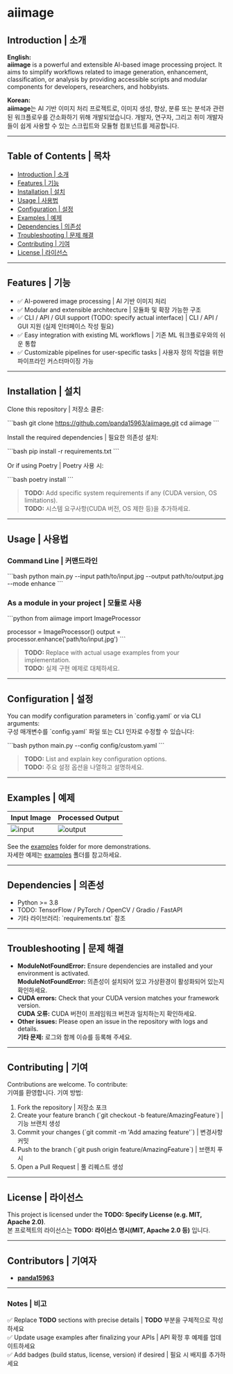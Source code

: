 
# aiimage

## Introduction | 소개

**English:**  
**aiimage** is a powerful and extensible AI-based image processing project. It aims to simplify workflows related to image generation, enhancement, classification, or analysis by providing accessible scripts and modular components for developers, researchers, and hobbyists.

**Korean:**  
**aiimage**는 AI 기반 이미지 처리 프로젝트로, 이미지 생성, 향상, 분류 또는 분석과 관련된 워크플로우를 간소화하기 위해 개발되었습니다. 개발자, 연구자, 그리고 취미 개발자들이 쉽게 사용할 수 있는 스크립트와 모듈형 컴포넌트를 제공합니다.

---

## Table of Contents | 목차

- [Introduction | 소개](#introduction--소개)
- [Features | 기능](#features--기능)
- [Installation | 설치](#installation--설치)
- [Usage | 사용법](#usage--사용법)
- [Configuration | 설정](#configuration--설정)
- [Examples | 예제](#examples--예제)
- [Dependencies | 의존성](#dependencies--의존성)
- [Troubleshooting | 문제 해결](#troubleshooting--문제-해결)
- [Contributing | 기여](#contributing--기여)
- [License | 라이선스](#license--라이선스)

---

## Features | 기능

- ✅ AI-powered image processing | AI 기반 이미지 처리  
- ✅ Modular and extensible architecture | 모듈화 및 확장 가능한 구조  
- ✅ CLI / API / GUI support (TODO: specify actual interface) | CLI / API / GUI 지원 (실제 인터페이스 작성 필요)  
- ✅ Easy integration with existing ML workflows | 기존 ML 워크플로우와의 쉬운 통합  
- ✅ Customizable pipelines for user-specific tasks | 사용자 정의 작업을 위한 파이프라인 커스터마이징 가능

---

## Installation | 설치

Clone this repository | 저장소 클론:

\`\`\`bash
git clone https://github.com/panda15963/aiimage.git
cd aiimage
\`\`\`

Install the required dependencies | 필요한 의존성 설치:

\`\`\`bash
pip install -r requirements.txt
\`\`\`

Or if using Poetry | Poetry 사용 시:

\`\`\`bash
poetry install
\`\`\`

> **TODO:** Add specific system requirements if any (CUDA version, OS limitations).  
> **TODO:** 시스템 요구사항(CUDA 버전, OS 제한 등)을 추가하세요.

---

## Usage | 사용법

### Command Line | 커맨드라인

\`\`\`bash
python main.py --input path/to/input.jpg --output path/to/output.jpg --mode enhance
\`\`\`

### As a module in your project | 모듈로 사용

\`\`\`python
from aiimage import ImageProcessor

processor = ImageProcessor()
output = processor.enhance('path/to/input.jpg')
\`\`\`

> **TODO:** Replace with actual usage examples from your implementation.  
> **TODO:** 실제 구현 예제로 대체하세요.

---

## Configuration | 설정

You can modify configuration parameters in \`config.yaml\` or via CLI arguments:  
구성 매개변수를 \`config.yaml\` 파일 또는 CLI 인자로 수정할 수 있습니다:

\`\`\`bash
python main.py --config config/custom.yaml
\`\`\`

> **TODO:** List and explain key configuration options.  
> **TODO:** 주요 설정 옵션을 나열하고 설명하세요.

---

## Examples | 예제

| Input Image | Processed Output |
|-------------|------------------|
| ![input](examples/input.jpg) | ![output](examples/output.jpg) |

See the [examples](examples) folder for more demonstrations.  
자세한 예제는 [examples](examples) 폴더를 참고하세요.

---

## Dependencies | 의존성

- Python >= 3.8
- TODO: TensorFlow / PyTorch / OpenCV / Gradio / FastAPI  
- 기타 라이브러리: \`requirements.txt\` 참조

---

## Troubleshooting | 문제 해결

- **ModuleNotFoundError:** Ensure dependencies are installed and your environment is activated.  
  **ModuleNotFoundError:** 의존성이 설치되어 있고 가상환경이 활성화되어 있는지 확인하세요.
- **CUDA errors:** Check that your CUDA version matches your framework version.  
  **CUDA 오류:** CUDA 버전이 프레임워크 버전과 일치하는지 확인하세요.
- **Other issues:** Please open an issue in the repository with logs and details.  
  **기타 문제:** 로그와 함께 이슈를 등록해 주세요.

---

## Contributing | 기여

Contributions are welcome. To contribute:  
기여를 환영합니다. 기여 방법:

1. Fork the repository | 저장소 포크  
2. Create your feature branch (\`git checkout -b feature/AmazingFeature\`) | 기능 브랜치 생성  
3. Commit your changes (\`git commit -m 'Add amazing feature'\`) | 변경사항 커밋  
4. Push to the branch (\`git push origin feature/AmazingFeature\`) | 브랜치 푸시  
5. Open a Pull Request | 풀 리퀘스트 생성

---

## License | 라이선스

This project is licensed under the **TODO: Specify License (e.g. MIT, Apache 2.0)**.  
본 프로젝트의 라이선스는 **TODO: 라이선스 명시(MIT, Apache 2.0 등)** 입니다.

---

## Contributors | 기여자

- **[panda15963](https://github.com/panda15963)**

---

### Notes | 비고

✅ Replace **TODO** sections with precise details | **TODO** 부분을 구체적으로 작성하세요  
✅ Update usage examples after finalizing your APIs | API 확정 후 예제를 업데이트하세요  
✅ Add badges (build status, license, version) if desired | 필요 시 배지를 추가하세요

